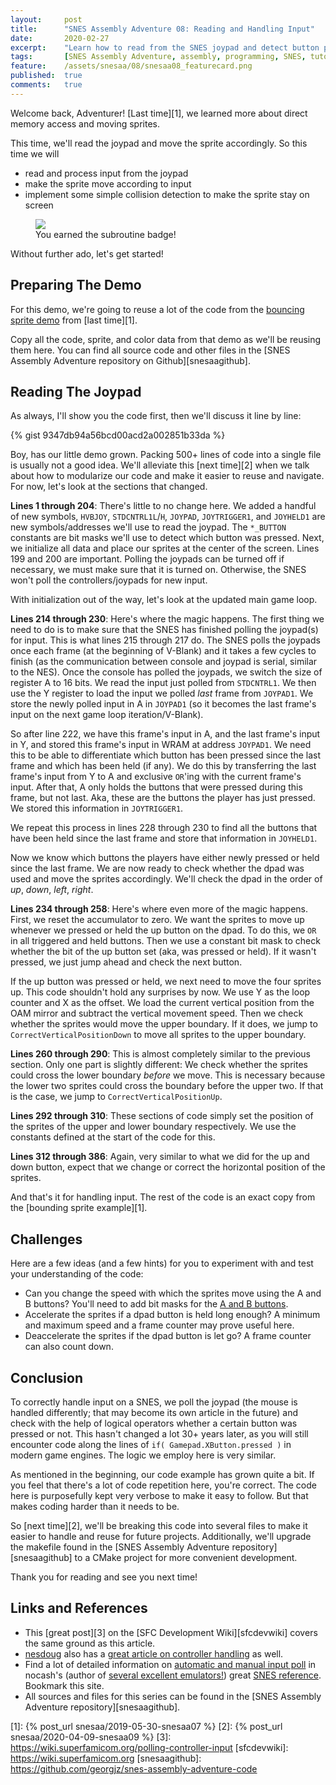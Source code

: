 ```yaml
---
layout:     post
title:      "SNES Assembly Adventure 08: Reading and Handling Input"
date:       2020-02-27
excerpt:    "Learn how to read from the SNES joypad and detect button presses"
tags:       [SNES Assembly Adventure, assembly, programming, SNES, tutorial]
feature:    /assets/snesaa/08/snesaa08_featurecard.png
published:  true
comments:   true
---
```


Welcome back, Adventurer! [Last time][1], we learned more about direct memory access and moving sprites.

This time, we'll read the joypad and move the sprite accordingly. So this time we will

* read and process input from the joypad
* make the sprite move according to input
* implement some simple collision detection to make the sprite stay on screen

<figure>
    <a href="{{ "/assets/snesaa/08/snesaa08_titlecard.gif" | uri_escape | absolute_url }}">
        <img src="{{ "/assets/snesaa/08/snesaa08_titlecard.gif" | uri_escape | absolute_url }}">
    </a>
    <figcaption>You earned the subroutine badge!</figcaption>
</figure>

Without further ado, let's get started!

## Preparing The Demo

For this demo, we're going to reuse a lot of the code from the [bouncing sprite demo](https://github.com/georgjz/snes-assembly-adventure-code/tree/main/07_direct_memory_access_and_bouncing_sprites) from [last time][1].

Copy all the code, sprite, and color data from that demo as we'll be reusing them here. You can find all source code and other files in the [SNES Assembly Adventure repository on Github][snesaagithub].

## Reading The Joypad

As always, I'll show you the code first, then we'll discuss it line by line:

{% gist 9347db94a56bcd00acd2a002851b33da %}

Boy, has our little demo grown. Packing 500+ lines of code into a single file is usually not a good idea. We'll alleviate this [next time][2] when we talk about how to modularize our code and make it easier to reuse and navigate. For now, let's look at the sections that changed.

**Lines 1 through 204**: There's little to no change here. We added a handful of new symbols, `HVBJOY`, `STDCNTRL1L`/`H`, `JOYPAD`, `JOYTRIGGER1`, and `JOYHELD1` are new symbols/addresses we'll use to read the joypad. The `*_BUTTON` constants are bit masks we'll use to detect which button was pressed. Next, we initialize all data and place our sprites at the center of the screen. Lines 199 and 200 are important. Polling the joypads can be turned off if necessary, we must make sure that it is turned on. Otherwise, the SNES won't poll the controllers/joypads for new input.

With initialization out of the way, let's look at the updated main game loop.

**Lines 214 through 230**: Here's where the magic happens. The first thing we need to do is to make sure that the SNES has finished polling the joypad(s) for input. This is what lines 215 through 217 do. The SNES polls the joypads once each frame (at the beginning of V-Blank) and it takes a few cycles to finish (as the communication between console and joypad is serial, similar to the NES). Once the console has polled the joypads, we switch the size of register A to 16 bits. We read the input just polled from `STDCNTRL1`. We then use the Y register to load the input we polled *last* frame from `JOYPAD1`. We store the newly polled input in A in `JOYPAD1` (so it becomes the last frame's input on the next game loop iteration/V-Blank).

So after line 222, we have this frame's input in A, and the last frame's input in Y, and stored this frame's input in WRAM at address `JOYPAD1`. We need this to be able to differentiate which button has been pressed since the last frame and which has been held (if any). We do this by transferring the last frame's input from Y to A and exclusive `OR`'ing with the current frame's input. After that, A only holds the buttons that were pressed during this frame, but not last. Aka, these are the buttons the player has just pressed. We stored this information in `JOYTRIGGER1`.

We repeat this process in lines 228 through 230 to find all the buttons that have been held since the last frame and store that information in `JOYHELD1`.

Now we know which buttons the players have either newly pressed or held since the last frame. We are now ready to check whether the dpad was used and move the sprites accordingly. We'll check the dpad in the order of *up*, *down*, *left*, *right*.

**Lines 234 through 258**: Here's where even more of the magic happens. First, we reset the accumulator to zero. We want the sprites to move up whenever we pressed or held the up button on the dpad. To do this, we `OR` in all triggered and held buttons. Then we use a constant bit mask to check whether the bit of the up button set (aka, was pressed or held). If it wasn't pressed, we just jump ahead and check the next button.

If the up button was pressed or held, we next need to move the four sprites up. This code shouldn't hold any surprises by now. We use Y as the loop counter and X as the offset. We load the current vertical position from the OAM mirror and subtract the vertical movement speed. Then we check whether the sprites would move the upper boundary. If it does, we jump to `CorrectVerticalPositionDown` to move all sprites to the upper boundary.

**Lines 260 through 290**: This is almost completely similar to the previous section. Only one part is slightly different: We check whether the sprites could cross the lower boundary *before* we move. This is necessary because the lower two sprites could cross the boundary before the upper two. If that is the case, we jump to `CorrectVerticalPositionUp`.

**Lines 292 through 310**: These sections of code simply set the position of the sprites of the upper and lower boundary respectively. We use the constants defined at the start of the code for this.

**Lines 312 through 386**: Again, very similar to what we did for the up and down button, expect that we change or correct the horizontal position of the sprites.

And that's it for handling input. The rest of the code is an exact copy from the [bounding sprite example][1].

## Challenges

Here are a few ideas (and a few hints) for you to experiment with and test your understanding of the code:

* Can you change the speed with which the sprites move using the A and B buttons? You'll need to add bit masks for the [A and B buttons](https://wiki.superfamicom.org/controllers#joypads-67).
* Accelerate the sprites if a dpad button is held long enough? A minimum and maximum speed and a frame counter may prove useful here.
* Deaccelerate the sprites if the dpad button is let go? A frame counter can also count down.


## Conclusion

To correctly handle input on a SNES, we poll the joypad (the mouse is handled differently; that may become its own article in the future) and check with the help of logical operators whether a certain button was pressed or not. This hasn't changed a lot 30+ years later, as you will still encounter code along the lines of `if( Gamepad.XButton.pressed )` in modern game engines. The logic we employ here is very similar.

As mentioned in the beginning, our code example has grown quite a bit. If you feel that there's a lot of code repetition here, you're correct. The code here is purposefully kept very verbose to make it easy to follow. But that makes coding harder than it needs to be.

So [next time][2], we'll be breaking this code into several files to make it easier to handle and reuse for future projects. Additionally, we'll upgrade the makefile found in the [SNES Assembly Adventure repository][snesaagithub] to a CMake project for more convenient development.

Thank you for reading and see you next time!

## Links and References

* This [great post][3] on the [SFC Development Wiki][sfcdevwiki] covers the same ground as this article.
* [nesdoug](https://nesdoug.com) also has a [great article on controller handling](https://nesdoug.com/2020/05/24/controllers-and-nmi/) as well.
* Find a lot of detailed information on [automatic and manual input poll](http://problemkaputt.de/fullsnes.htm#snescontrollersioportsautomaticreading) in nocash's (author of [several excellent emulators!](http://problemkaputt.de)) great [SNES reference](http://problemkaputt.de/fullsnes.htm). Bookmark this site.
* All sources and files for this series can be found in the [SNES Assembly Adventure repository][snesaagithub].


[1]: {% post_url snesaa/2019-05-30-snesaa07 %}
[2]: {% post_url snesaa/2020-04-09-snesaa09 %}
[3]: https://wiki.superfamicom.org/polling-controller-input
[sfcdevwiki]: https://wiki.superfamicom.org
[snesaagithub]: https://github.com/georgjz/snes-assembly-adventure-code

